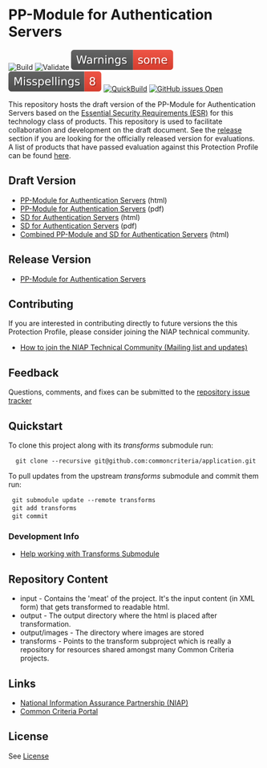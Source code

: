 PP-Module for Authentication Servers
===========
![Build](https://github.com/commoncriteria/application/workflows/Build/badge.svg)
![Validate](https://github.com/commoncriteria/application/workflows/Validate/badge.svg)
[![SanityChecks](https://raw.githubusercontent.com/commoncriteria/application/gh-pages/warnings.svg)](https://github.com/commoncriteria/application/blob/gh-pages/SanityChecksOutput.md)
[![SpellCheck](https://raw.githubusercontent.com/commoncriteria/application/gh-pages/spell-badge.svg)](https://github.com/commoncriteria/application/blob/gh-pages/SpellCheckReport.txt)
[![QuickBuild](https://github.com/commoncriteria/application/actions/workflows/quick_build.yml/badge.svg)](https://commoncriteria.github.io/application)
[![GitHub issues Open](https://img.shields.io/github/issues/commoncriteria/application.svg?maxAge=2592000)](https://github.com/commoncriteria/application/issues) 

This repository hosts the draft version of the PP-Module for Authentication Servers based on the 
[Essential Security Requirements (ESR)](https://commoncriteria.github.io/pp/authserver/esr.html) for this technology class of 
products. This repository is used to facilitate collaboration and development on the draft document. 
See the [release](#Release-Version) section if you are looking for the officially released version for evaluations. A list of products that have passed evaluation against this Protection Profile can be found [here](https://www.niap-ccevs.org/Product/index.cfm).

## Draft Version

* [PP-Module for Authentication Servers](https://commoncriteria.github.io/pp/authserver/authserver-release.html) (html)
* [PP-Module for Authentication Servers](https://commoncriteria.github.io/pp/authserver/authserver-release.pdf) (pdf)
* [SD for Authentication Servers](https://commoncriteria.github.io/pp/authserver/authserver-sd.html) (html)
* [SD for Authentication Servers](https://commoncriteria.github.io/pp/authserver/authserver-sd.pdf) (pdf)
* [Combined PP-Module and SD for Authentication Servers](https://commoncriteria.github.io/pp/authserver/authserver.html) (html)

## Release Version
* [PP-Module for Authentication Servers](TBD)

## Contributing

If you are interested in contributing directly to future versions the this Protection Profile, please consider joining the NIAP technical community.
* [How to join the NIAP Technical Community (Mailing list and updates)](https://www.niap-ccevs.org/NIAP_Evolution/tech_communities.cfm)

## Feedback

Questions, comments, and fixes can be submitted to the [repository issue tracker](https://github.com/commoncriteria/authserver/issues)

## Quickstart
To clone this project along with its _transforms_ submodule run:

````
  git clone --recursive git@github.com:commoncriteria/application.git
````
To pull updates from the upstream _transforms_ submodule and commit them run:
````
 git submodule update --remote transforms
 git add transforms
 git commit
````

### Development Info
* [Help working with Transforms Submodule](https://github.com/commoncriteria/transforms/wiki/Working-with-Transforms-as-a-Submodule)

## Repository Content
* input - Contains the 'meat' of the project. It's the input content (in XML form) that gets transformed to readable html.
* output - The output directory where the html is placed after transformation.
* output/images - The directory where images are stored
* transforms - Points to the transform subproject which is really a repository for resources shared amongst many Common Criteria projects.

## Links 
* [National Information Assurance Partnership (NIAP)](https://www.niap-ccevs.org/)
* [Common Criteria Portal](https://www.commoncriteriaportal.org/)

## License

See [License](./LICENSE)
